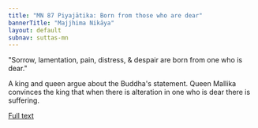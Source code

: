```yaml
---
title: "MN 87 Piyajātika: Born from those who are dear"
bannerTitle: "Majjhima Nikāya" 
layout: default 
subnav: suttas-mn 
---
```


"Sorrow, lamentation, pain, distress, & despair are born from one who is dear."


A king and queen argue about the Buddha's statement. Queen Mallika convinces the king that when there is alteration in one who is dear there is suffering.


[Full text](https://www.dhammatalks.org/suttas/MN/MN87.html)
